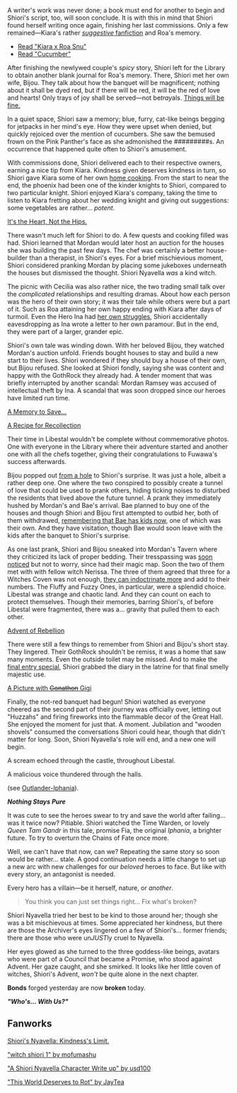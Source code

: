 <!-- title: Shiori Nyavella -->
<!-- status: Alive -->

A writer's work was never done; a book must end for another to begin and Shiori's script, too, will soon conclude. It is with this in mind that Shiori found herself writing once again, finishing her last commissions. Only a few remained—Kiara's rather [_suggestive_ fanfiction](https://youtu.be/jh0GSZRpkfU?t=553) and Roa's memory.

- [Read "Kiara x Roa Snu"](#text:kiara-roa-snu)
- [Read "Cucumber"](#text:cucumber)

After finishing the newlywed couple's _spicy_ story, Shiori left for the Library to obtain another blank journal for Roa's memory. There, Shiori met her own wife, Bijou. They talk about how the banquet will be magnificent; nothing about it shall be dyed red, but if there will be red, it will be the red of love and hearts! Only trays of joy shall be served—not be*tray*als. [Things will be fine.](https://youtu.be/jh0GSZRpkfU?t=764)

In a quiet space, Shiori saw a memory; blue, furry, cat-like beings begging for jetpacks in her mind's eye. How they were upset when denied, but quickly rejoiced over the mention of cucumbers. She saw the bemused frown on the Pink Panther's face as she admonished the #########s. An occurrence that happened quite often to Shiori's amusement.

With commissions done, Shiori delivered each to their respective owners, earning a nice tip from Kiara. Kindness given deserves kindness in turn, so Shiori gave Kiara some of her own [home cooking](https://youtu.be/jh0GSZRpkfU?t=1548). From the start to near the end, the phoenix had been one of the kinder knights to Shiori, compared to two particular knight. Shiori enjoyed Kiara's company, taking the time to listen to Kiara fretting about her wedding knight and giving out suggestions: some vegetables are rather... _potent_.

[It's the Heart, Not the Hips.](#embed:https://youtu.be/jh0GSZRpkfU?t=1615)

There wasn't much left for Shiori to do. A few quests and cooking filled was had. Shiori learned that Mordan would later host an auction for the houses she was building the past few days. The chef was certainly a better house-builder than a therapist, in Shiori's eyes. For a brief mischievious moment, Shiori considered pranking Mordan by placing some jukeboxes underneath the houses but dismissed the thought. Shiori Nyavella _was_ a kind witch.

The picnic with Cecilia was also rather nice, the two trading small talk over the _complicated_ relationships and resulting dramas. About how each person was the hero of their own story; it was their tale while others were but a part of it. Such as Roa attaining her own happy ending with Kiara after days of turmoil. Even the Hero Ina had [her own struggles](https://youtu.be/jh0GSZRpkfU?t=4091), Shiori accidentally eavesdropping as Ina wrote a letter to her own paramour. But in the end, they were part of a larger, grander epic.

Shiori's own tale was winding down. With her beloved Bijou, they watched Mordan's auction unfold. Friends bought houses to stay and build a new start to their lives. Shiori wondered if they should buy a house of their own, but Bijou refused. She looked at Shiori fondly, saying she was content and happy with the GothRock they already had. A tender moment that was briefly interrupted by another scandal: Mordan Ramsey was accused of intellectual theft by Ina. A scandal that was soon dropped since our heroes have limited run time.

[A Memory to Save...](#embed:https://youtu.be/jh0GSZRpkfU?t=5266)

[A Recipe for Recollection](#embed:https://youtu.be/jh0GSZRpkfU?t=5616)

Their time in Libestal wouldn't be complete without commemorative photos. One with everyone in the Library where their adventure started and another one with all the chefs together, giving their congratulations to Fuwawa's success afterwards.

Bijou popped out [from a hole](https://youtu.be/jh0GSZRpkfU?t=6167) to Shiori's surprise. It was just a hole, albeit a rather deep one. One where the two conspired to possibly create a tunnel of love that could be used to prank others, hiding ticking noises to disturbed the residents that lived above the future tunnel. A prank they immediately hushed by Mordan's and Bae's arrival. Bae planned to buy one of the houses and though Shiori and Bijou first attempted to outbid her, both of them withdrawed, [remembering that Bae has kids now](https://youtu.be/jh0GSZRpkfU?t=6411), one of which was their own. And they have visitation, though Bae would soon leave with the kids after the banquet to Shiori's surprise.

As one last prank, Shiori and Bijou sneaked into Mordan's Tavern where they criticized its lack of proper bedding. Their tresspassing was [soon noticed](https://youtu.be/jh0GSZRpkfU?t=6716) but not to worry, since had their magic map. Soon the two of them met with with fellow witch Nerissa. The three of them agreed that three for a Witches Coven was not enough, [they can indoctrinate more](https://youtu.be/jh0GSZRpkfU?t=6824) and add to their numbers. The Fluffy and Fuzzy Ones, in particular, were a splendid choice. Libestal was strange and chaotic land. And they can count on each to protect themselves. Though their memories, barring Shiori's, of before Libestal were fragmented, there was a... gravity that pulled them to each other.

[Advent of Rebellion](#embed:https://youtu.be/jh0GSZRpkfU?t=6938)

There were still a few things to remember from Shiori and Bijou's short stay. They lingered. Their GothRock shouldn't be remiss, it was a home that saw many moments. Even the outside toilet may be missed. And to make the [final entry special](https://youtu.be/jh0GSZRpkfU?t=7478), Shiori grabbed the diary in the latrine for that final smelly majestic use.

[A Picture with ~~Gonathon~~ Gigi](#embed:https://youtu.be/jh0GSZRpkfU?t=7270)

Finally, the not-red banquet had begun! Shiori watched as everyone cheered as the second part of their journey was officially over, letting out "Huzzahs" and firing fireworks into the flammable decor of the Great Hall. She enjoyed the moment for just that. A moment. Jubilation and "wooden shovels" consumed the conversations Shiori could hear, though that didn't matter for long. Soon, Shiori Nyavella's role will end, and a new one will begin.

A scream echoed through the castle, throughout Libestal.

A malicious voice thundered through the halls.

(see [Outlander-Iphania](#edge:iphania-outlander)).

**_Nothing Stays Pure_**

It was cute to see the heroes swear to try and save the world after failing... was it twice now? Pitiable. Shiori watched the Time Warden, or lovely _Queen Tam Gandr_ in this tale, promise Fia, the original _Iphania_, a brighter future. To try to overturn the Chains of Fate once more.

Well, we can't have that now, can we? Repeating the same story so soon would be rather... stale. A good continuation needs a little change to set up a new arc with new challenges for our _beloved_ heroes to face. But like with every story, an antagonist is needed.

Every hero has a villain—be it herself, nature, or _another_.

> You think you can just set things right... Fix what's broken?

Shiori Nyavella tried her best to be kind to those around her; though she was a bit mischievous at times. Some appreciated her kindness, but there are those the Archiver's eyes lingered on a few of Shiori's... former friends; there are those who were un*JUST*ly cruel to Nyavella.

Her eyes glowed as she turned to the three goddess-like beings, avatars who were part of a Council that became a Promise, who stood against Advent. Her gaze caught, and she smirked. It looks like her little coven of witches, Shiori's Advent, _won't_ be quite alone in the next chapter.

**Bonds** forged yesterday are now **broken** today.

**_"Who's... With Us?"_**

## Fanworks

[Shiori's Nyavella: Kindness's Limit.](https://x.com/massiveyog/status/1923695201052393918)

<!-- gigi -->

["witch shiori 1" by mofumashu](https://x.com/mofumashu/status/1921461081714688036)

["A Shiori Nyavella Character Write up" by usd100](https://www.reddit.com/r/Hololive/comments/1kkcg8h/a_shiori_nyavella_character_write_up/)

["This World Deserves to Rot" by JayTea](https://x.com/jayteamations/status/1923159093268598841)
